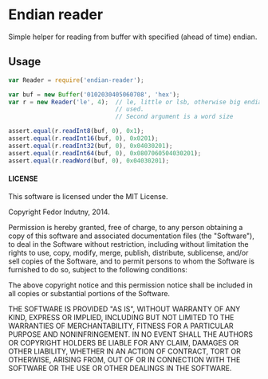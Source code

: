 # Endian reader

Simple helper for reading from buffer with specified (ahead of time) endian.

## Usage

```javascript
var Reader = require('endian-reader');

var buf = new Buffer('0102030405060708', 'hex');
var r = new Reader('le', 4);  // le, little or lsb, otherwise big endian will be
                              // used.
                              // Second argument is a word size

assert.equal(r.readInt8(buf, 0), 0x1);
assert.equal(r.readInt16(buf, 0), 0x0201);
assert.equal(r.readInt32(buf, 0), 0x04030201);
assert.equal(r.readInt64(buf, 0), 0x0807060504030201);
assert.equal(r.readWord(buf, 0), 0x04030201);
```

#### LICENSE

This software is licensed under the MIT License.

Copyright Fedor Indutny, 2014.

Permission is hereby granted, free of charge, to any person obtaining a
copy of this software and associated documentation files (the
"Software"), to deal in the Software without restriction, including
without limitation the rights to use, copy, modify, merge, publish,
distribute, sublicense, and/or sell copies of the Software, and to permit
persons to whom the Software is furnished to do so, subject to the
following conditions:

The above copyright notice and this permission notice shall be included
in all copies or substantial portions of the Software.

THE SOFTWARE IS PROVIDED "AS IS", WITHOUT WARRANTY OF ANY KIND, EXPRESS
OR IMPLIED, INCLUDING BUT NOT LIMITED TO THE WARRANTIES OF
MERCHANTABILITY, FITNESS FOR A PARTICULAR PURPOSE AND NONINFRINGEMENT. IN
NO EVENT SHALL THE AUTHORS OR COPYRIGHT HOLDERS BE LIABLE FOR ANY CLAIM,
DAMAGES OR OTHER LIABILITY, WHETHER IN AN ACTION OF CONTRACT, TORT OR
OTHERWISE, ARISING FROM, OUT OF OR IN CONNECTION WITH THE SOFTWARE OR THE
USE OR OTHER DEALINGS IN THE SOFTWARE.

